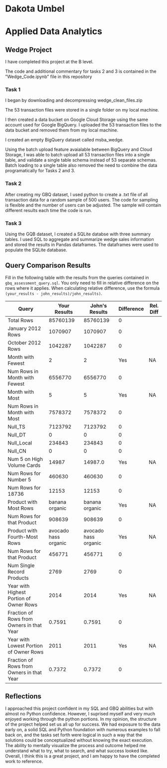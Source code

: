 # Dakota Umbel
 
# Applied Data Analytics

## Wedge Project

I have completed this project at the B level.

The code and additional commentary for tasks 2 and 3 is contained in the "Wedge_Code.ipynb" file in this repository

### Task 1

I began by downloading and decompressing wedge_clean_files.zip

The 53 transaction files were stored in a single folder on my local machine. 

I then created a data bucket on Google Cloud Storage using the same account used for Google BigQuery.
I uploaded the 53 transaction files to the data bucket and removed them from my local machine. 

I created an empty BigQuery dataset called msba_wedge.

Using the batch upload feature avaialable between BigQuery and Cloud Storage, I was able to batch upload all 53 transaction files into a single table, and validate a single table schema instead of 53 separate schemas. Batch loading to a single table also removed the need to combine the data programatically for Tasks 2 and 3. 


### Task 2

After creating my GBQ dataset, I used python to create a .txt file of all transaction data for a random sample of 500 users. 
The code for sampling is flexible and the number of users can be adjusted. The sample will contain different results each time the code is run. 


### Task 3

Using the GQB dataset, I created a SQLite databse with three summary tables. I used SQL to aggregate and summarize wedge sales information and stored the results in Pandas dataframes. The dataframes were used to populate the SQLite database. 


## Query Comparison Results

Fill in the following table with the results from the 
queries contained in `gbq_assessment_query.sql`. You only
need to fill in relative difference on the rows where it applies. 
When calculating relative difference, use the formula 
` (your_results - john_results)/john_results)`. 



|  Query  |  Your Results  |  John's Results | Difference | Rel. Diff | 
|---|---|---|---|---|
| Total Rows  |85760139|85760139|  0|   |
| January 2012 Rows  |1070907| 1070907| 0  |   |
| October 2012 Rows  |1042287|1042287| 0  |   |
| Month with Fewest  |2|2| Yes  | NA  |
| Num Rows in Month with Fewest  |6556770|6556770|0|   |
| Month with Most  |5|5|Yes| NA  |
| Num Rows in Month with Most  |7578372|7578372|0|   |
| Null_TS  |7123792|7123792|0|   |
| Null_DT  |0|0|0|   |
| Null_Local  |234843|234843|0|   |
| Null_CN  |0|0|0|   |
| Num 5 on High Volume Cards  |14987|14987.0| Yes| NA  |
|  Num Rows for Number 5 |460630|460630|0|   |
| Num Rows for 18736  |12153|12153|0|   |
| Product with Most Rows  |banana organic|banana organic| Yes| NA  |
| Num Rows for that Product  |908639|908639|0|   |
| Product with Fourth-Most Rows  |avocado hass organic|avocado hass organic| Yes| NA  |
| Num Rows for that Product  |456771|456771|0|   |
| Num Single Record Products  |2769|2769|0|   |
| Year with Highest Portion of Owner Rows  |2014|2014| Yes | NA |
| Fraction of Rows from Owners in that Year  |0.7591|0.7591|0|   |
| Year with Lowest Portion of Owner Rows  |2011|2011| Yes| NA |
| Fraction of Rows from Owners in that Year  |0.7372|0.7372|0|   |

## Reflections

I approached this project confident in my SQL and GBQ abilities but with almost no Python confidence. However, I suprised myself and very much enjoyed working through the python portions.  In my opinion, the structure of the project helped set us all up for success. We had exposure to the data early on, a solid SQL and Python foundation with numerous examples to fall back on, and the tasks set forth were logical in such a way that the solutions could be conceptualized without knowing the exact execution. The ability to mentally visualize the process and outcome helped me understand what to try, what to search, and what success looked like. Overall, I think this is a great project, and I am happy to have the completed work to reference. 

<!-- I'd love to get 100-200 words on your experience doing the Wedge Project --> 

